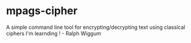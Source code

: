 # mpags-cipher
A simple command line tool for encrypting/decrypting text using classical ciphers
I'm learnding ! - Ralph Wiggum